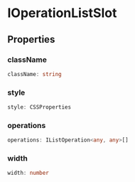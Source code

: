 # IOperationListSlot

## Properties

### className

```ts
className: string
```

### style

```ts
style: CSSProperties
```

### operations

```ts
operations: IListOperation<any, any>[]
```

### width

```ts
width: number
```
